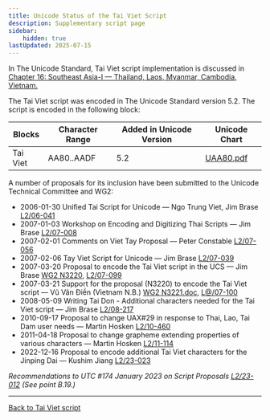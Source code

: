 ```yaml
---
title: Unicode Status of the Tai Viet Script
description: Supplementary script page
sidebar:
    hidden: true
lastUpdated: 2025-07-15
---
```


In The Unicode Standard, Tai Viet script implementation is discussed in [Chapter 16: Southeast Asia-I — Thailand, Laos, Myanmar, Cambodia, Vietnam.](https://www.unicode.org/versions/latest/core-spec/chapter-16/#G59747)

The Tai Viet script was encoded in The Unicode Standard version 5.2. The script is encoded in the following block:

Blocks | Character Range | Added in Unicode Version | Unicode Chart |
------ | --------------- | ------------------------ | ------------- |
Tai Viet | AA80..AADF | 5.2 | [UAA80.pdf](http://www.unicode.org/charts/PDF/UAA80.pdf) |

A number of proposals for its inclusion have been submitted to the Unicode Technical Committee and WG2:

* 2006-01-30 Unified Tai Script for Unicode — Ngo Trung Viet, Jim Brase [L2/06-041](http://www.unicode.org/cgi-bin/GetMatchingDocs.pl?L2/06-041)
* 2007-01-03 Workshop on Encoding and Digitizing Thai Scripts — Jim Brase [L2/07-008](http://www.unicode.org/cgi-bin/GetMatchingDocs.pl?L2/07-008)
* 2007-02-01 Comments on Viet Tay Proposal — Peter Constable [L2/07-056](http://www.unicode.org/cgi-bin/GetMatchingDocs.pl?L2/07-056)
* 2007-02-06 Tay Viet Script for Unicode — Jim Brase [L2/07-039](http://www.unicode.org/cgi-bin/GetMatchingDocs.pl?L2/07-039)
* 2007-03-20 Proposal to encode the Tai Viet script in the UCS — Jim Brase [WG2 N3220](https://www.unicode.org/wg2/docs/n3220.pdf), [L2/07-099](http://www.unicode.org/cgi-bin/GetMatchingDocs.pl?L2/07-099)
* 2007-03-21 Support for the proposal (N3220) to encode the Tai Viet script — Vũ Văn Điền (Vietnam N.B.) [WG2 N3221.doc](https://www.unicode.org/wg2/docs/n3221.doc), [L@/07-100](http://www.unicode.org/cgi-bin/GetMatchingDocs.pl?L2/07-100)
* 2008-05-09 Writing Tai Don - Additional characters needed for the Tai Viet script — Jim Brase [L2/08-217](http://www.unicode.org/cgi-bin/GetMatchingDocs.pl?L2/08-217)
* 2010-09-17 Proposal to change UAX#29 in response to Thai, Lao, Tai Dam user needs — Martin Hosken [L2/10-460](http://www.unicode.org/cgi-bin/GetMatchingDocs.pl?L2/10-460)
* 2011-04-18 Proposal to change grapheme extending properties of various characters — Martin Hosken [L2/11-114](http://www.unicode.org/cgi-bin/GetMatchingDocs.pl?L2/11-114)
* 2022-12-16 Proposal to encode additional Tai Viet characters for the Jinping Dai — Kushim Jiang [L2/23-023](http://www.unicode.org/cgi-bin/GetMatchingDocs.pl?L2/23-023)

_Recommendations to UTC #174 January 2023 on Script Proposals [L2/23-012](https://www.unicode.org/cgi-bin/GetMatchingDocs.pl?L2/23-012) (See point B.19.)_

<hr style="color:#C1C3C8">

[Back to Tai Viet script](/scrlang/script-tavt)